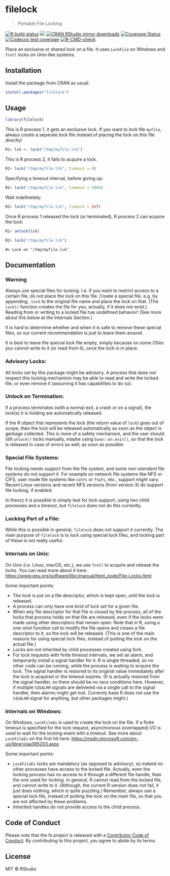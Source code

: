 
# filelock

> Portable File Locking

<!-- badges: start -->

[![R build
status](https://github.com/r-lib/filelock/workflows/R-CMD-check/badge.svg)](https://github.com/r-lib/filelock/actions)
[![](https://www.r-pkg.org/badges/version/filelock)](https://www.r-pkg.org/pkg/filelock)
[![CRAN RStudio mirror
downloads](https://cranlogs.r-pkg.org/badges/filelock)](https://www.r-pkg.org/pkg/filelock)
[![Coverage
Status](https://img.shields.io/codecov/c/github/r-lib/filelock/main.svg)](https://codecov.io/github/r-lib/filelock?branch=main)
[![Codecov test
coverage](https://codecov.io/gh/r-lib/filelock/branch/main/graph/badge.svg)](https://app.codecov.io/gh/r-lib/filelock?branch=main)
[![R-CMD-check](https://github.com/r-lib/filelock/actions/workflows/R-CMD-check.yaml/badge.svg)](https://github.com/r-lib/filelock/actions/workflows/R-CMD-check.yaml)
<!-- badges: end -->

Place an exclusive or shared lock on a file. It uses `LockFile` on
Windows and `fcntl` locks on Unix-like systems.

## Installation

Install the package from CRAN as usual:

``` r
install.packages("filelock")
```

## Usage

``` r
library(filelock)
```

This is R process 1, it gets an exclusive lock. If you want to lock file
`myfile`, always create a separate lock file instead of placing the lock
on this file directly!

``` r
R1> lck <- lock("/tmp/myfile.lck")
```

This is R process 2, it fails to acquire a lock.

``` r
R2> lock("/tmp/myfile.lck", timeout = 0)
```

Specifying a timeout interval, before giving up:

``` r
R2> lock("/tmp/myfile.lck", timeout = 5000)
```

Wait indefinetely:

``` r
R2> lock("/tmp/myfile.lck", timeout = Inf)
```

Once R process 1 released the lock (or terminated), R process 2 can
acquire the lock:

``` r
R1> unlock(lck)
```

``` r
R2> lock("/tmp/myfile.lck")
```

    #> Lock on ‘/tmp/myfile.lck’

## Documentation

### Warning

Always use special files for locking. I.e. if you want to restrict access
to a certain file, do *not* place the lock on this file. Create a
special file, e.g. by appending `.lock` to the original file name and
place the lock on that. (The `lock()` function creates the file for you,
actually, if it does not exist.) Reading from or writing to a locked
file has undefined behavior! (See more about this below at the Internals
Section.)

It is hard to determine whether and when it is safe to remove these
special files, so our current recommendation is just to leave them
around.

It is best to leave the special lock file empty, simply because on some
OSes you cannot write to it (or read from it), once the lock is in
place.

### Advisory Locks:

All locks set by this package might be advisory. A process that does not
respect this locking mechanism may be able to read and write the locked
file, or even remove it (assuming it has capabilities to do so).

### Unlock on Termination:

If a process terminates (with a normal exit, a crash or on a signal),
the lock(s) it is holding are automatically released.

If the R object that represents the lock (the return value of `lock`)
goes out of scope, then the lock will be released automatically as soon
as the object is garbage collected. This is more of a safety mechanism,
and the user should still `unlock()` locks manually, maybe using
`base::on.exit()`, so that the lock is released in case of errors as
well, as soon as possible.

### Special File Systems:

File locking needs support from the file system, and some *non-standard*
file systems do not support it. For example on network file systems like
NFS or CIFS, user mode file systems like `sshfs` or `ftpfs`, etc.,
support might vary. Recent Linux versions and recent NFS versions (from
version 3) do support file locking, if enabled.

In theory it is possible to simply test for lock support, using two
child processes and a timeout, but `filelock` does not do this
currently.

### Locking Part of a File:

While this is possible in general, `filelock` does not support it
currently. The main purpose of `filelock` is to lock using special lock
files, and locking part of these is not really useful.

### Internals on Unix:

On Unix (i.e. Linux, macOS, etc.), we use `fcntl` to acquire and release
the locks. You can read more about it here:
<https://www.gnu.org/software/libc/manual/html_node/File-Locks.html>

Some important points:

-   The lock is put on a file descriptor, which is kept open, until the
    lock is released.
-   A process can only have one kind of lock set for a given file.
-   When any file descriptor for that file is closed by the process, all
    of the locks that process holds on that file are released, even if
    the locks were made using other descriptors that remain open. Note
    that in R, using a one-shot function call to modify the file opens
    and closes a file descriptor to it, so the lock will be released.
    (This is one of the main reasons for using special lock files,
    instead of putting the lock on the actual file.)
-   Locks are not inherited by child processes created using fork.
-   For lock requests with finite timeout intervals, we set an alarm,
    and temporarily install a signal handler for it. R is single
    threaded, so no other code can be running, while the process is
    waiting to acquire the lock. The signal handler is restored to its
    original value immediately after the lock is acquired or the timeout
    expires. (It is actually restored from the signal handler, so there
    should be no race conditions here. However, if multiple `SIGALRM`
    signals are delivered via a single call to the signal handler, then
    alarms might get lost. Currently base R does not use the `SIGALRM`
    signal for anything, but other packages might.)

### Internals on Windows:

On Windows, `LockFileEx` is used to create the lock on the file. If a
finite timeout is specified for the lock request, asynchronous
(overlapped) I/O is used to wait for the locking event with a timeout.
See more about `LockFileEx` on the first hit here:
<https://msdn.microsoft.com/en-us/library/aa365203.aspx>

Some important points:

-   `LockFileEx` locks are mandatory (as opposed to advisory), so indeed
    no other processes have access to the locked file. Actually, even
    the locking process has no access to it through a different file
    handle, than the one used for locking. In general, R cannot read
    from the locked file, and cannot write to it. (Although, the current
    R version does not fail, it just does nothing, which is quite
    puzzling.) Remember, always use a special lock file, instead of
    putting the lock on the main file, so that you are not affected by
    these problems.
-   Inherited handles do not provide access to the child process.

## Code of Conduct

Please note that the fs project is released with a [Contributor Code of
Conduct](https://r-lib.github.io/filelock/CODE_OF_CONDUCT.html). By
contributing to this project, you agree to abide by its terms.

## License

MIT © RStudio
